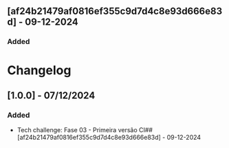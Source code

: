 ## [af24b21479af0816ef355c9d7d4c8e93d666e83d] - 09-12-2024

### Added

# Changelog

## [1.0.0] - 07/12/2024
### Added
- Tech challenge: Fase 03 - Primeira versão CI## [af24b21479af0816ef355c9d7d4c8e93d666e83d] - 09-12-2024
